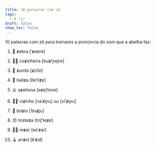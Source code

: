 ```yaml
---
title: 10 palavras com zê
tags:
  - O /z/
draft: false
show_toc: false
---
```

10 palavras com zê para treinares a pronúncia do som que a abelha faz: 

1. <e-moji> 🦓 </e-moji> <b>z</b>ebra [ˈ**z**ebrɐ]

2. <e-moji> 👩‍🍳 </e-moji> co<b>z</b>inheira [ku**z**iˈɲɐjrɐ]

3. <e-moji> 🧟 </e-moji> <b>z</b>umbi [**z**ũˈbi]

4. <e-moji> 🥅 </e-moji> bali<b>z</b>a [bɐˈli**z**ɐ]

5. <e-moji> 🫒 </e-moji> a<b>z</b>eitona [ɐ**z**ɐjˈtonɐ]

6. <e-moji> 🙋‍♂️ </e-moji> vi<b>z</b>inho [vəˈ**z**iɲu] ou [viˈ**z**iɲu]

7. <e-moji> 🐚 </e-moji> bú<b>z</b>io [ˈbu**z**ju]

8. <e-moji> 😞 </e-moji> triste<b>z</b>a [triʃˈte**z**ɐ]

9. <e-moji> 🙏🏼 </e-moji> re<b>z</b>ar [ʀəˈ**z**ar]

10. <e-moji> 🪝 </e-moji> an<b>z</b>ol [ɐ̃ˈ**z**ɔɫ]
